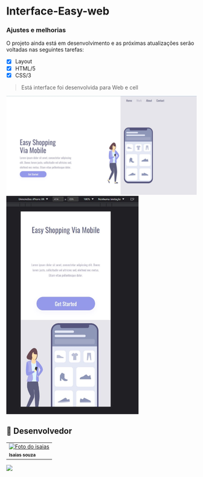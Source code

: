 # Interface-Easy-web

### Ajustes e melhorias

O projeto ainda está em desenvolvimento e as próximas atualizações serão voltadas nas seguintes tarefas:

- [x] Layout
- [x] HTML/5 
- [x] CSS/3

> Está interface foi desenvolvida para  Web e cell 

<img src="./img/screen.jpg" width = "600px">

<img src="./img/cell.jpg" width = "350px">


## 🤝 Desenvolvedor 

<table>
  <tr>
    <td >
      <a href="https://www.linkedin.com/in/isaiassouzasantos/">
        <img src="https://avatars3.githubusercontent.com/u/31936044" width="100px;" alt="Foto do isaias"/><br>
        <sub>
          <b>Isaias souza</b>
        </sub>
      </a>
    </td>
  </tr>
</table>

<a href="https://www.linkedin.com/in/isaiassouzasantos/">
    <img src="https://img.shields.io/badge/LinkedIn-0077B5?style=for-the-badge&logo=linkedin&logoColor=white">
</a>